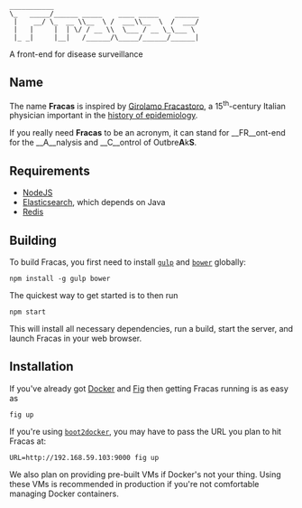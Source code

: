     ___________
    \_   _____/______ _____    ____ _____    ______
     |    __/ \_  __ \\__  \ /  ___\\__  \  /  ___/
     |   |     |  | \/ / __ \\  \___ / __ \_\___ \
     |_ _|     |__|   /______/\_____/______/______|

A front-end for disease surveillance  

## Name

The name __Fracas__ is inspired by
 [Girolamo Fracastoro](http://en.wikipedia.org/wiki/Girolamo_Fracastoro), a
 15<sup>th</sup>-century Italian physician important in the
 [history of epidemiology](http://en.wikipedia.org/wiki/Epidemiology#History).

If you really need __Fracas__ to be an acronym, it can stand for __FR__ont-end for
 the __A__nalysis and __C__ontrol of Outbre<strong>A</strong>k<strong>S</strong>.

## Requirements

 * [NodeJS](http://nodejs.org)
 * [Elasticsearch](http://elasticsearch.org), which depends on Java
 * [Redis](http://redis.io)

## Building

To build Fracas, you first need to install [`gulp`](http://gulpjs.com) and [`bower`](http://bower.io) globally:

    npm install -g gulp bower

The quickest way to get started is to then run

    npm start

This will install all necessary dependencies, run a build, start the server, and launch Fracas in your web browser.

## Installation

If you've already got [Docker](https://www.docker.com) and [Fig](http://www.fig.sh) then getting Fracas running is as
easy as

    fig up

If you're using [`boot2docker`](http://boot2docker.io), you may have to pass the URL you plan to hit Fracas at:

    URL=http://192.168.59.103:9000 fig up

We also plan on providing pre-built VMs if Docker's not your thing. Using these VMs is recommended in production if
you're not comfortable managing Docker containers.
